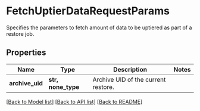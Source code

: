 # FetchUptierDataRequestParams

Specifies the parameters to fetch amount of data to be uptiered as part of a restore job.

## Properties
Name | Type | Description | Notes
------------ | ------------- | ------------- | -------------
**archive_uid** | **str, none_type** | Archive UID of the current restore. | 

[[Back to Model list]](../README.md#documentation-for-models) [[Back to API list]](../README.md#documentation-for-api-endpoints) [[Back to README]](../README.md)


